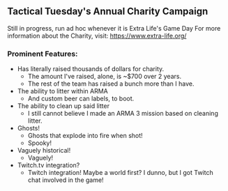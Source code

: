 ## Tactical Tuesday's Annual Charity Campaign

Still in progress, run ad hoc whenever it is Extra Life's Game Day
For more information about the Charity, visit: https://www.extra-life.org/

### Prominent Features:

* Has literally raised thousands of dollars for charity.
  - The amount I've raised, alone, is ~$700 over 2 years.
  - The rest of the team has raised a bunch more than I have.
* The ability to litter within ARMA
  - And custom beer can labels, to boot.	
* The ability to clean up said litter
  * I still cannot believe I made an ARMA 3 mission based on cleaning litter.
* Ghosts!
  - Ghosts that explode into fire when shot!
  - Spooky!	
* Vaguely historical!
  - Vaguely!
* Twitch.tv integration?
  - Twitch integration! Maybe a world first? I dunno, but I got Twitch chat involved in the game!

